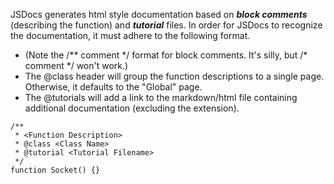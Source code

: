
JSDocs generates html style documentation based on ***block comments*** (describing the function) and ***tutorial*** files.
  In order for JSDocs to recognize the documentation, it must adhere to the following format.
* (Note the /\*\* comment \*/ format for block comments. It's silly, but /\* comment \*/ won't work.)
* The @class header will group the function descriptions to a single page. Otherwise, it defaults to the "Global" page.
* The @tutorials <filename> will add a link to the markdown/html file containing additional documentation (excluding the extension).
```
/**
 * <Function Description>
 * @class <Class Name>
 * @tutorial <Tutorial Filename>
 */
function Socket() {}
```